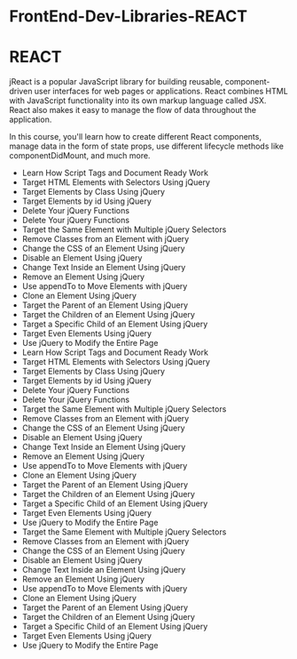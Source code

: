 # FrontEnd-Dev-Libraries-REACT

<!DOCTYPE html>
<html lang="en">
<head>
    <meta charset="UTF-8">
    <meta name="viewport" content="width=device-width, initial-scale=1.0">
    <title>FrontEnd-Dev-Libraries-REACT
    </title>
</head>
<body>
    <div class="jQuery">
        <h1>REACT</h1>
        <p>jReact is a popular JavaScript library for building reusable, component-driven user interfaces for web pages or applications.
          React combines HTML with JavaScript functionality into its own markup language called JSX. React also makes it easy to manage the flow of data throughout the application.

In this course, you'll learn how to create different React components, manage data in the form of state props, use different lifecycle methods like componentDidMount, and much more.</p>
        <ul>
            <li>Learn How Script Tags and Document Ready Work</li>
            <li>Target HTML Elements with Selectors Using jQuery</li>
            <li>Target Elements by Class Using jQuery</li>
            <li>Target Elements by id Using jQuery</li>
            <li>Delete Your jQuery Functions</li>
            <li>Delete Your jQuery Functions</li>
            <li>Target the Same Element with Multiple jQuery Selectors</li>
            <li>Remove Classes from an Element with jQuery</li>
            <li>Change the CSS of an Element Using jQuery</li>
            <li>Disable an Element Using jQuery</li>
            <li>Change Text Inside an Element Using jQuery</li>
            <li>Remove an Element Using jQuery</li>
            <li>Use appendTo to Move Elements with jQuery</li>
            <li>Clone an Element Using jQuery</li>
            <li>Target the Parent of an Element Using jQuery</li>
            <li>Target the Children of an Element Using jQuery</li>
            <li>Target a Specific Child of an Element Using jQuery</li>
            <li>Target Even Elements Using jQuery</li>
            <li>Use jQuery to Modify the Entire Page</li>
            <li>Learn How Script Tags and Document Ready Work</li>
            <li>Target HTML Elements with Selectors Using jQuery</li>
            <li>Target Elements by Class Using jQuery</li>
            <li>Target Elements by id Using jQuery</li>
            <li>Delete Your jQuery Functions</li>
            <li>Delete Your jQuery Functions</li>
            <li>Target the Same Element with Multiple jQuery Selectors</li>
            <li>Remove Classes from an Element with jQuery</li>
            <li>Change the CSS of an Element Using jQuery</li>
            <li>Disable an Element Using jQuery</li>
            <li>Change Text Inside an Element Using jQuery</li>
            <li>Remove an Element Using jQuery</li>
            <li>Use appendTo to Move Elements with jQuery</li>
            <li>Clone an Element Using jQuery</li>
            <li>Target the Parent of an Element Using jQuery</li>
            <li>Target the Children of an Element Using jQuery</li>
            <li>Target a Specific Child of an Element Using jQuery</li>
            <li>Target Even Elements Using jQuery</li>
            <li>Use jQuery to Modify the Entire Page</li>
            <li>Target the Same Element with Multiple jQuery Selectors</li>
            <li>Remove Classes from an Element with jQuery</li>
            <li>Change the CSS of an Element Using jQuery</li>
            <li>Disable an Element Using jQuery</li>
            <li>Change Text Inside an Element Using jQuery</li>
            <li>Remove an Element Using jQuery</li>
            <li>Use appendTo to Move Elements with jQuery</li>
            <li>Clone an Element Using jQuery</li>
            <li>Target the Parent of an Element Using jQuery</li>
            <li>Target the Children of an Element Using jQuery</li>
            <li>Target a Specific Child of an Element Using jQuery</li>
            <li>Target Even Elements Using jQuery</li>
            <li>Use jQuery to Modify the Entire Page</li>
          </ul>
    </div>
</body>
</html>
